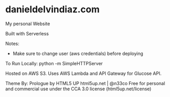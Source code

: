 danieldelvindiaz.com
====================

My personal Website

Built with Serverless

Notes:
- Make sure to change user (aws credentials) before deploying

To Run Locally:
python -m SimpleHTTPServer

Hosted on AWS S3.
Uses AWS Lambda and API Gateway for Glucose API.

Theme By:
Prologue by HTML5 UP
html5up.net | @n33co
Free for personal and commercial use under the CCA 3.0 license (html5up.net/license)
